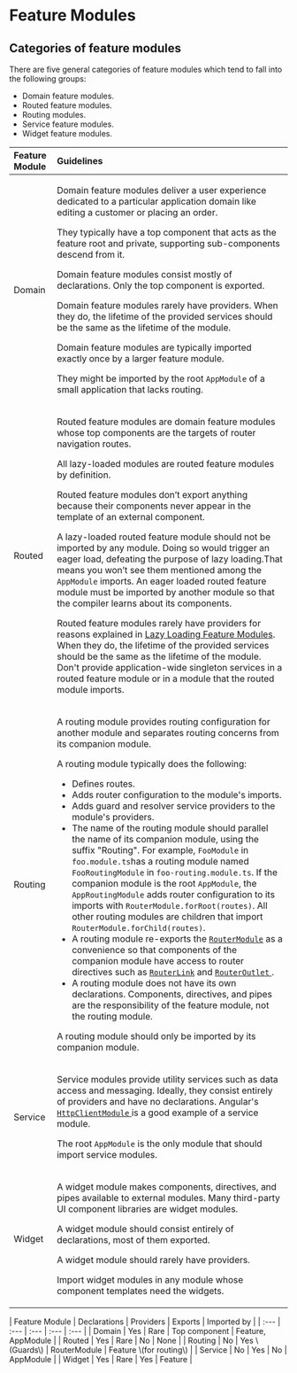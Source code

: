 # Feature Modules

## Categories of feature modules

There are five general categories of feature modules which tend to fall into the following groups:

* Domain feature modules.
* Routed feature modules.
* Routing modules.
* Service feature modules.
* Widget feature modules.

<table>
  <thead>
    <tr>
      <th style="text-align:left">Feature Module</th>
      <th style="text-align:left">Guidelines</th>
    </tr>
  </thead>
  <tbody>
    <tr>
      <td style="text-align:left">Domain</td>
      <td style="text-align:left">
        <p>Domain feature modules deliver a user experience dedicated to a particular
          application domain like editing a customer or placing an order.</p>
        <p>They typically have a top component that acts as the feature root and
          private, supporting sub-components descend from it.</p>
        <p>Domain feature modules consist mostly of declarations. Only the top component
          is exported.</p>
        <p>Domain feature modules rarely have providers. When they do, the lifetime
          of the provided services should be the same as the lifetime of the module.</p>
        <p>Domain feature modules are typically imported exactly once by a larger
          feature module.</p>
        <p>They might be imported by the root <code>AppModule</code> of a small application
          that lacks routing.</p>
      </td>
    </tr>
    <tr>
      <td style="text-align:left">Routed</td>
      <td style="text-align:left">
        <p>Routed feature modules are domain feature modules whose top components
          are the targets of router navigation routes.</p>
        <p>All lazy-loaded modules are routed feature modules by definition.</p>
        <p>Routed feature modules don&#x2019;t export anything because their components
          never appear in the template of an external component.</p>
        <p>A lazy-loaded routed feature module should not be imported by any module.
          Doing so would trigger an eager load, defeating the purpose of lazy loading.That
          means you won&#x2019;t see them mentioned among the <code>AppModule</code> imports.
          An eager loaded routed feature module must be imported by another module
          so that the compiler learns about its components.</p>
        <p>Routed feature modules rarely have providers for reasons explained in
          <a
          href="https://angular.io/guide/lazy-loading-ngmodules">Lazy Loading Feature Modules</a>. When they do, the lifetime of the provided
            services should be the same as the lifetime of the module. Don&apos;t provide
            application-wide singleton services in a routed feature module or in a
            module that the routed module imports.</p>
      </td>
    </tr>
    <tr>
      <td style="text-align:left">Routing</td>
      <td style="text-align:left">
        <p>A routing module provides routing configuration for another module and
          separates routing concerns from its companion module.</p>
        <p>A routing module typically does the following:</p>
        <ul>
          <li>Defines routes.</li>
          <li>Adds router configuration to the module&apos;s imports.</li>
          <li>Adds guard and resolver service providers to the module&apos;s providers.</li>
          <li>The name of the routing module should parallel the name of its companion
            module, using the suffix &quot;Routing&quot;. For example, <code>FooModule</code> in <code>foo.module.ts</code>has
            a routing module named <code>FooRoutingModule</code> in <code>foo-routing.module.ts</code>.
            If the companion module is the root <code>AppModule</code>, the <code>AppRoutingModule</code> adds
            router configuration to its imports with <code>RouterModule.forRoot(routes)</code>.
            All other routing modules are children that import <code>RouterModule.forChild(routes)</code>.</li>
          <li>A routing module re-exports the <a href="https://angular.io/api/router/RouterModule"><code>RouterModule</code></a> as
            a convenience so that components of the companion module have access to
            router directives such as <a href="https://angular.io/api/router/RouterLink"><code>RouterLink</code></a> and
            <a
            href="https://angular.io/api/router/RouterOutlet"><code>RouterOutlet</code>
              </a>.</li>
          <li>A routing module does not have its own declarations. Components, directives,
            and pipes are the responsibility of the feature module, not the routing
            module.</li>
        </ul>
        <p>A routing module should only be imported by its companion module.</p>
      </td>
    </tr>
    <tr>
      <td style="text-align:left">Service</td>
      <td style="text-align:left">
        <p>Service modules provide utility services such as data access and messaging.
          Ideally, they consist entirely of providers and have no declarations. Angular&apos;s
          <a
          href="https://angular.io/api/common/http/HttpClientModule"><code>HttpClientModule</code>
            </a>is a good example of a service module.</p>
        <p>The root <code>AppModule</code> is the only module that should import service
          modules.</p>
      </td>
    </tr>
    <tr>
      <td style="text-align:left">Widget</td>
      <td style="text-align:left">
        <p>A widget module makes components, directives, and pipes available to external
          modules. Many third-party UI component libraries are widget modules.</p>
        <p>A widget module should consist entirely of declarations, most of them
          exported.</p>
        <p>A widget module should rarely have providers.</p>
        <p>Import widget modules in any module whose component templates need the
          widgets.</p>
      </td>
    </tr>
  </tbody>
</table>| Feature Module | Declarations | Providers | Exports | Imported by |
| :--- | :--- | :--- | :--- | :--- |
| Domain | Yes | Rare | Top component | Feature, AppModule |
| Routed | Yes | Rare | No | None |
| Routing | No | Yes \(Guards\) | RouterModule | Feature \(for routing\) |
| Service | No | Yes | No | AppModule |
| Widget | Yes | Rare | Yes | Feature |

